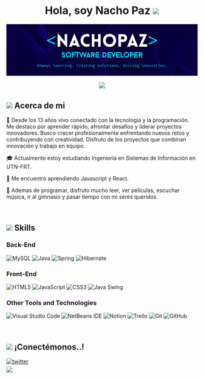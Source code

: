 <h1 align="center"><b>Hola, soy Nacho Paz </b><img src="https://media.giphy.com/media/hvRJCLFzcasrR4ia7z/giphy.gif" width="35"></h1>

![Banner de Nacho-Paz](NachoPaz-Banner.png)

<!--[![Typing SVG](https://readme-typing-svg.demolab.com?font=Fira+Code&pause=1000&center=true&vCenter=true&width=435&lines=Aprendiendo+siempre;Creando+soluciones;Impulsando+innovaciones)](https://git.io/typing-svg)-->

<p align="center">
  <a href="https://git.io/typing-svg"><img src="https://readme-typing-svg.demolab.com?font=Fira+Code&pause=1000&center=true&vCenter=true&width=435&lines=Aprendiendo+siempre;Creando+soluciones;Impulsando+innovaciones"></a>
</p>

## <img src="https://media2.giphy.com/media/v1.Y2lkPTc5MGI3NjExdHY1eGQ3dmFyaDdyemt0a2hodWJtdmRiYTNlN3JvcG9zd2hmODI1cyZlcD12MV9pbnRlcm5hbF9naWZfYnlfaWQmY3Q9cw/IbgaMPs8P7Y4hQe6yh/giphy.gif" width ="25"><b> Acerca de mi</b>

📌 Desde los 13 años vivo conectado con la tecnología y la programación. Me destaco por aprender rápido, afrontar desafíos y liderar proyectos innovadores. Busco crecer profesionalmente enfrentando nuevos retos y contribuyendo con creatividad. Disfruto de los proyectos que combinan innovación y trabajo en equipo.

🎓 Actualmente estoy estudiando Ingeniería en Sistemas de Información en UTN-FRT.

🌱 Me encuentro aprendiendo Javascript y React.

📖 Ademas de programar, disfruto mucho leer, ver películas, escuchar música, ir al gimnasio y pasar tiempo con mi seres queridos.

<br>

## <img src="https://media2.giphy.com/media/QssGEmpkyEOhBCb7e1/giphy.gif?cid=ecf05e47a0n3gi1bfqntqmob8g9aid1oyj2wr3ds3mg700bl&rid=giphy.gif" width ="25"><b> Skills</b>

### Back-End
![MySQL](https://img.shields.io/badge/mysql-4479A1.svg?style=for-the-badge&logo=mysql&logoColor=white)
![Java](https://img.shields.io/badge/java-%23FF8400.svg?style=for-the-badge&logo=openjdk&logoColor=white)
![Spring](https://img.shields.io/badge/spring-%236DB33F.svg?style=for-the-badge&logo=spring&logoColor=white)
![Hibernate](https://img.shields.io/badge/Hibernate-59666C?style=for-the-badge&logo=Hibernate&logoColor=white)


### Front-End
![HTML5](https://img.shields.io/badge/html5-%23E34F26.svg?style=for-the-badge&logo=html5&logoColor=white)
![JavaScript](https://img.shields.io/badge/javascript-%23323330.svg?style=for-the-badge&logo=javascript&logoColor=%23F7DF1E)
![CSS3](https://img.shields.io/badge/css-%231572B6.svg?style=for-the-badge&logo=css3&logoColor=white)
![Java Swing](https://img.shields.io/badge/Java%20Swing-%23381184.svg?style=for-the-badge)

### Other Tools and Technologies
![Visual Studio Code](https://img.shields.io/badge/Visual%20Studio%20Code-0078d7.svg?style=for-the-badge&logo=visual-studio-code&logoColor=white)
![NetBeans IDE](https://img.shields.io/badge/NetBeans%20IDE-730F0F.svg?style=for-the-badge&logo=apache-netbeans-ide&logoColor=white)
![Notion](https://img.shields.io/badge/Notion-%23FFFFFF.svg?style=for-the-badge&logo=notion&logoColor=black)
![Trello](https://img.shields.io/badge/Trello-%23026AA7.svg?style=for-the-badge&logo=Trello&logoColor=white)
![Git](https://img.shields.io/badge/git-%23F05033.svg?style=for-the-badge&logo=git&logoColor=white)
![GitHub](https://img.shields.io/badge/github-%23121011.svg?style=for-the-badge&logo=github&logoColor=white)

<br>

## <img src="https://media2.giphy.com/media/QssGEmpkyEOhBCb7e1/giphy.gif?cid=ecf05e47a0n3gi1bfqntqmob8g9aid1oyj2wr3ds3mg700bl&rid=giphy.gif" width ="25"><b> ¡Conectémonos..!</b>

<a href="www.linkedin.com/in/ignaciojavierpaz" target="_blank">
<img src="https://img.shields.io/badge/linkedin:%20Ignacio%20Javier%20Paz-%230077B5.svg?style=for-the-badge&logo=linkedin&logoColor=white" alt=twitter style="margin-bottom: 5px;"/>
</a>
<br>
<a href="mailto:nachojpazl@gmail.com" target="_blank">
<img src="https://img.shields.io/badge/gmail:  nachojpazl@gmail.com-%23EA4335.svg?style=for-the-badge&logo=gmail&logoColor=white" t=mail style="margin-bottom: 5px;" />
</a>
